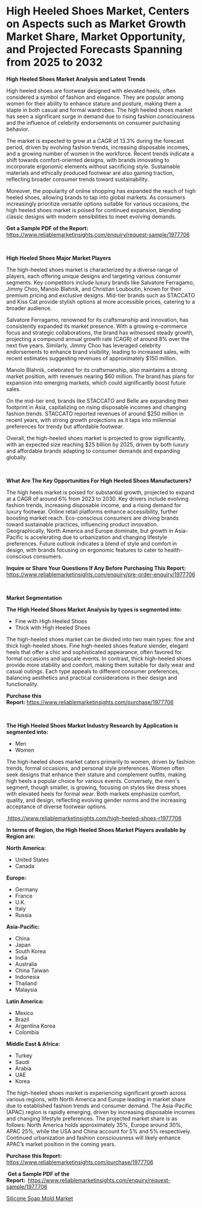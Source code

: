 <p><h1>High Heeled Shoes Market, Centers on Aspects such as Market Growth Market Share, Market Opportunity, and Projected Forecasts Spanning from 2025 to 2032</h1></p><p><strong>High Heeled Shoes Market Analysis and Latest Trends</strong></p>
<p><p>High heeled shoes are footwear designed with elevated heels, often considered a symbol of fashion and elegance. They are popular among women for their ability to enhance stature and posture, making them a staple in both casual and formal wardrobes. The high heeled shoes market has seen a significant surge in demand due to rising fashion consciousness and the influence of celebrity endorsements on consumer purchasing behavior.</p><p>The market is expected to grow at a CAGR of 13.3% during the forecast period, driven by evolving fashion trends, increasing disposable incomes, and a growing number of women in the workforce. Recent trends indicate a shift towards comfort-oriented designs, with brands innovating to incorporate ergonomic elements without sacrificing style. Sustainable materials and ethically produced footwear are also gaining traction, reflecting broader consumer trends toward sustainability.</p><p>Moreover, the popularity of online shopping has expanded the reach of high heeled shoes, allowing brands to tap into global markets. As consumers increasingly prioritize versatile options suitable for various occasions, the high heeled shoes market is poised for continued expansion, blending classic designs with modern sensibilities to meet evolving demands.</p></p>
<p><strong>Get a Sample PDF of the Report:&nbsp;</strong> <a href="https://www.reliablemarketinsights.com/enquiry/request-sample/1977706?utm_campaign=3291&utm_medium=2&utm_source=Github&utm_content=ia&utm_term=05042025&utm_id=high-heeled-shoes">https://www.reliablemarketinsights.com/enquiry/request-sample/1977706</a></p>
<p>&nbsp;</p>
<p><strong>High Heeled Shoes Major Market Players</strong></p>
<p><p>The high-heeled shoes market is characterized by a diverse range of players, each offering unique designs and targeting various consumer segments. Key competitors include luxury brands like Salvatore Ferragamo, Jimmy Choo, Manolo Blahnik, and Christian Louboutin, known for their premium pricing and exclusive designs. Mid-tier brands such as STACCATO and Kiss Cat provide stylish options at more accessible prices, catering to a broader audience.</p><p>Salvatore Ferragamo, renowned for its craftsmanship and innovation, has consistently expanded its market presence. With a growing e-commerce focus and strategic collaborations, the brand has witnessed steady growth, projecting a compound annual growth rate (CAGR) of around 8% over the next five years. Similarly, Jimmy Choo has leveraged celebrity endorsements to enhance brand visibility, leading to increased sales, with recent estimates suggesting revenues of approximately $150 million.</p><p>Manolo Blahnik, celebrated for its craftsmanship, also maintains a strong market position, with revenues nearing $60 million. The brand has plans for expansion into emerging markets, which could significantly boost future sales. </p><p>On the mid-tier end, brands like STACCATO and Belle are expanding their footprint in Asia, capitalizing on rising disposable incomes and changing fashion trends. STACCATO reported revenues of around $250 million in recent years, with strong growth projections as it taps into millennial preferences for trendy but affordable footwear.</p><p>Overall, the high-heeled shoes market is projected to grow significantly, with an expected size reaching $25 billion by 2025, driven by both luxury and affordable brands adapting to consumer demands and expanding globally.</p></p>
<p>&nbsp;</p>
<p><strong>What Are The Key Opportunities For High Heeled Shoes Manufacturers?</strong></p>
<p><p>The high heels market is poised for substantial growth, projected to expand at a CAGR of around 6% from 2023 to 2030. Key drivers include evolving fashion trends, increasing disposable income, and a rising demand for luxury footwear. Online retail platforms enhance accessibility, further boosting market reach. Eco-conscious consumers are driving brands toward sustainable practices, influencing product innovation. Geographically, North America and Europe dominate, but growth in Asia-Pacific is accelerating due to urbanization and changing lifestyle preferences. Future outlook indicates a blend of style and comfort in design, with brands focusing on ergonomic features to cater to health-conscious consumers.</p></p>
<p><strong>Inquire or Share Your Questions If Any Before Purchasing This Report:</strong> <a href="https://www.reliablemarketinsights.com/enquiry/pre-order-enquiry/1977706?utm_campaign=3291&utm_medium=2&utm_source=Github&utm_content=ia&utm_term=05042025&utm_id=high-heeled-shoes">https://www.reliablemarketinsights.com/enquiry/pre-order-enquiry/1977706</a></p>
<p>&nbsp;</p>
<p><strong>Market Segmentation</strong></p>
<p><strong>The High Heeled Shoes Market Analysis by types is segmented into:</strong></p>
<p><ul><li>Fine with High Heeled Shoes</li><li>Thick with High Heeled Shoes</li></ul></p>
<p><p>The high-heeled shoes market can be divided into two main types: fine and thick high-heeled shoes. Fine high-heeled shoes feature slender, elegant heels that offer a chic and sophisticated appearance, often favored for formal occasions and upscale events. In contrast, thick high-heeled shoes provide more stability and comfort, making them suitable for daily wear and casual outings. Each type appeals to different consumer preferences, balancing aesthetics and practical considerations in their design and functionality.</p></p>
<p><strong>Purchase this Report:&nbsp;</strong><a href="https://www.reliablemarketinsights.com/purchase/1977706?utm_campaign=3291&utm_medium=2&utm_source=Github&utm_content=ia&utm_term=05042025&utm_id=high-heeled-shoes">https://www.reliablemarketinsights.com/purchase/1977706</a></p>
<p>&nbsp;</p>
<p><strong>The High Heeled Shoes Market Industry Research by Application is segmented into:</strong></p>
<p><ul><li>Men</li><li>Women</li></ul></p>
<p><p>The high-heeled shoes market caters primarily to women, driven by fashion trends, formal occasions, and personal style preferences. Women often seek designs that enhance their stature and complement outfits, making high heels a popular choice for various events. Conversely, the men's segment, though smaller, is growing, focusing on styles like dress shoes with elevated heels for formal wear. Both markets emphasize comfort, quality, and design, reflecting evolving gender norms and the increasing acceptance of diverse footwear options.</p></p>
<p><a href="https://www.reliablemarketinsights.com/high-heeled-shoes-r1977706?utm_campaign=3291&utm_medium=2&utm_source=Github&utm_content=ia&utm_term=05042025&utm_id=high-heeled-shoes">&nbsp;https://www.reliablemarketinsights.com/high-heeled-shoes-r1977706</a></p>
<p><strong>In terms of Region, the High Heeled Shoes Market Players available by Region are:</strong></p>
<p>
    <p> <strong> North America: </strong>
        <ul>
            <li>United States</li>
            <li>Canada</li>
        </ul>
        </p> 
    <p> <strong> Europe: </strong>
        <ul>
            <li>Germany</li>
            <li>France</li>
            <li>U.K.</li>
            <li>Italy</li>
            <li>Russia</li>
        </ul>
        </p> 
    <p> <strong> Asia-Pacific: </strong>
        <ul>
            <li>China</li>
            <li>Japan</li>
            <li>South Korea</li>
            <li>India</li>
            <li>Australia</li>
            <li>China Taiwan</li>
            <li>Indonesia</li>
            <li>Thailand</li>
            <li>Malaysia</li>
        </ul>
        </p> 
    <p> <strong> Latin America: </strong>
        <ul>
            <li>Mexico</li>
            <li>Brazil</li>
            <li>Argentina Korea</li>
            <li>Colombia</li>
        </ul>
        </p> 
    <p> <strong> Middle East & Africa: </strong>
        <ul>
            <li>Turkey</li>
            <li>Saudi</li>
            <li>Arabia</li>
            <li>UAE</li>
            <li>Korea</li>
        </ul>
    </p>
    </p>
<p><p>The high-heeled shoes market is experiencing significant growth across various regions, with North America and Europe leading in market share due to established fashion trends and consumer demand. The Asia-Pacific (APAC) region is rapidly emerging, driven by increasing disposable incomes and changing lifestyle preferences. The projected market share is as follows: North America holds approximately 35%, Europe around 30%, APAC 25%, while the USA and China account for 5% and 5% respectively. Continued urbanization and fashion consciousness will likely enhance APAC’s market position in the coming years.</p></p>
<p><strong>Purchase this Report: </strong><a href="https://www.reliablemarketinsights.com/purchase/1977706?utm_campaign=3291&utm_medium=2&utm_source=Github&utm_content=ia&utm_term=05042025&utm_id=high-heeled-shoes">https://www.reliablemarketinsights.com/purchase/1977706</a></p>
<p>&nbsp;<strong>Get a Sample PDF of the Report:&nbsp;&nbsp;</strong><a href="https://www.reliablemarketinsights.com/enquiry/request-sample/1977706?utm_campaign=3291&utm_medium=2&utm_source=Github&utm_content=ia&utm_term=05042025&utm_id=high-heeled-shoes">https://www.reliablemarketinsights.com/enquiry/request-sample/1977706</a></p>
<p><strong></strong></p>
<p><p><a href="https://github.com/daphnyvashdi/Market-Research-Report-List-1/blob/main/silicone-soap-mold-market.md?utm_campaign=3291&utm_medium=2&utm_source=Github&utm_content=ia&utm_term=05042025&utm_id=high-heeled-shoes">Silicone Soap Mold Market</a></p></p>